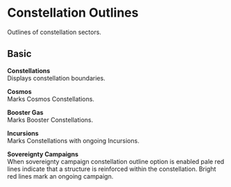 # Constellation Outlines
Outlines of constellation sectors.

## Basic
**Constellations**<br>
Displays constellation boundaries.

**Cosmos**<br>
Marks Cosmos Constellations.

**Booster Gas**<br>
Marks Booster Constellations.

**Incursions**<br>
Marks Constellations with ongoing Incursions.

**Sovereignty Campaigns**<br>
When sovereignty campaign constellation outline option is enabled pale red lines indicate that a structure is reinforced within the constellation. Bright red lines mark an ongoing campaign.
<!--stackedit_data:
eyJoaXN0b3J5IjpbNDIwNjI1NjIyLC05NTQzNzIwMDMsNzIwNj
g1NDIyLDg1MTMyMTI3LDY0MTczMDY1Nl19
-->